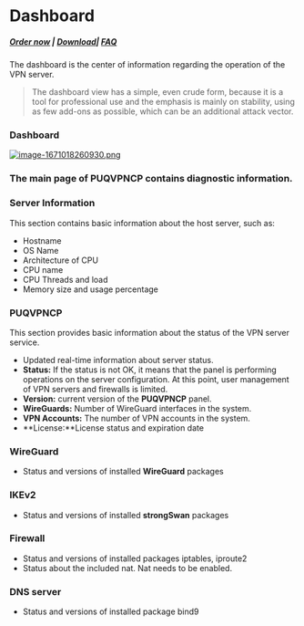 # Dashboard

##### [Order now](https://panel.puqcloud.com/index.php?rp=/store/puqvpn) | [Download](https://download.puqcloud.com/cp/puqvpncp/)| [FAQ](https://faq.puqcloud.com)

The dashboard is the center of information regarding the operation of the VPN server.

>The dashboard view has a simple, even crude form, because it is a tool for professional use and the emphasis is mainly on stability, using as few add-ons as possible, which can be an additional attack vector.

### Dashboard

[![image-1671018260930.png](https://doc.puq.info/uploads/images/gallery/2022-12/scaled-1680-/image-1671018260930.png)](https://doc.puq.info/uploads/images/gallery/2022-12/image-1671018260930.png)

### The main page of PUQVPNCP contains diagnostic information.

### **Server Information**

This section contains basic information about the host server, such as:

- Hostname
- OS Name
- Architecture of CPU
- CPU name
- CPU Threads and load
- Memory size and usage percentage

### PUQVPNCP

This section provides basic information about the status of the VPN server service.

- Updated real-time information about server status.
- **Status:** If the status is not OK, it means that the panel is performing operations on the server configuration. At this point, user management of VPN servers and firewalls is limited.
- **Version:** current version of the **PUQVPNCP** panel.
- **WireGuards:** Number of WireGuard interfaces in the system.
- **VPN Accounts:** The number of VPN accounts in the system.
- **License:**License status and expiration date

### WireGuard

- Status and versions of installed **WireGuard** packages

### IKEv2

- Status and versions of installed **strongSwan** packages

### Firewall

- Status and versions of installed packages iptables, iproute2
- Status about the included nat. Nat needs to be enabled.

### DNS server

- Status and versions of installed package bind9
